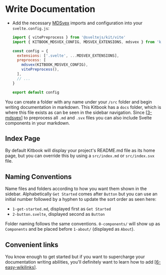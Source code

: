 # Write Documentation

- Add the necessary [MDSvex](https://mdsvex.pngwn.io/) imports and configuration into your `svelte.config.js`:
  ```js twoslash title="svelte.config.js" {2,5,7}
  import { vitePreprocess } from '@sveltejs/kit/vite'
  import { KITBOOK_MDSVEX_CONFIG, MDSVEX_EXTENSIONS, mdsvex } from 'kitbook/plugins/mdsvex'

  const config = {
    extensions: ['.svelte', ...MDSVEX_EXTENSIONS],
    preprocess: [
      mdsvex(KITBOOK_MDSVEX_CONFIG),
      vitePreprocess(),
    ],
    // ...
  }

  export default config
  ```

You can create a folder with any name under your `/src` folder and begin writing documentation in markdown. This Kitbook has a `docs` folder, which is where this file exists as can be seen in the sidebar navigation. Since [[3-mdsvex]] to preprocess all `.md` and `.svx` files you can also include Svelte components in your markdown.

## Index Page

By default Kitbook will display your project's README.md file as its home page, but you can override this by using a `src/index.md` or `src/index.svx` file.

## Naming Conventions

Name files and folders according to how you want them shown in the sidebar. Alphabetically `Get Started` comes after `Button` but you can use an initial number followed by a hyphen to update the sort order as seen here:
- `1-get-started.md`, displayed first as `Get Started`
- `2-button.svelte`, displayed second as `Button`
  
Folder naming follows the same conventions. `0-components/` will show up as `Components` and be placed before `1-about/` (displayed as `About`).

## Convenient links

You know enough to get started but if you want to supercharge your documentation writing abilities, you'll definitely want to learn how to add [[6-easy-wikilinks]].


[//begin]: # "Autogenerated link references for markdown compatibility"
[3-mdsvex]: 3-customizations/3-mdsvex.md "Kitbook Uses MDSvex"
[6-easy-wikilinks]: 6-easy-wikilinks.md "Easy Wikilinks"
[//end]: # "Autogenerated link references"